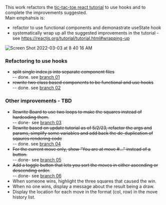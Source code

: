 This work refactors the [tic-tac-toe react tutorial](https://reactjs.org/tutorial/tutorial.html) to use hooks and to complete the improvements suggested.  
Main emphahsis is:  
- refactor to use functional components and demonastrate useState hook
- systematically wrap up all the suggested improvements in the tutorial - see https://reactjs.org/tutorial/tutorial.html#wrapping-up

![Screen Shot 2022-03-03 at 8 40 16 AM](https://user-images.githubusercontent.com/627740/156610041-59b38fba-8868-4b5f-b355-7cd1cbe329c4.png)

### Refactoring to use hooks ###
- ~~split single index.js into separate component files~~  
-- done. see [branch 01](https://github.com/bganguly/tic-tac-toe-using-functional-components/tree/01-split-indexjs-into-individual-files)  
- ~~rewrite two class based components to be functional and use hooks~~  
-- done. see [branch 02](https://github.com/bganguly/tic-tac-toe-using-functional-components/tree/02-use-functional-components-and-hooks)

### Other improvements - TBD ###
- ~~Rewrite Board to use two loops to make the squares instead of hardcoding them.~~  
-- done- see [branch 03](https://github.com/bganguly/tic-tac-toe-using-functional-components/tree/03-removed-hard-coded-repitition-in-boardjs)  
- ~~Rewrite based on update tutorial as of 5/2/23, refactor the args and params, simplify some variables and add back the de-duplication of sqaures rendering code~~  
-- done. see [branch 04](https://github.com/bganguly/tic-tac-toe-using-functional-components/tree/04-refactored-certain-props-and-variables)  
- ~~For the current move only, show “You are at move #…” instead of a button.~~  
-- done- see [branch 05](https://github.com/bganguly/tic-tac-toe-using-functional-components/tree/05-show-text-instead-of-button-for-current-move)  
- ~~Add a toggle button that lets you sort the moves in either ascending or descending order.~~  
-- done- see [branch 06](https://github.com/bganguly/tic-tac-toe-using-functional-components/tree/06-allow-moves-to-be-sorted)  
- When someone wins, highlight the three squares that caused the win.
- When no one wins, display a message about the result being a draw.  
- Display the location for each move in the format (col, row) in the move history list.  
